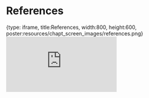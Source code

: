 # References
 
{type: iframe, title:References, width:800, height:600, poster:resources/chapt_screen_images/references.png}
![](https://hutchdatascience.org/NIH_Data_Sharing/references.html)
 

 
